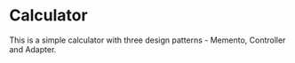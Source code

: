 # Calculator
This is a simple calculator with three design patterns - Memento, Controller and Adapter.

